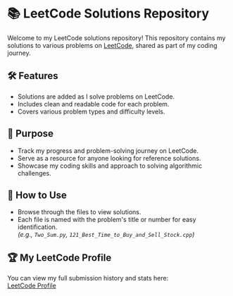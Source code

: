 # 📚 LeetCode Solutions Repository

Welcome to my LeetCode solutions repository! This repository contains my solutions to various problems on [LeetCode](https://leetcode.com), shared as part of my coding journey.

## 🛠️ **Features**
- Solutions are added as I solve problems on LeetCode.
- Includes clean and readable code for each problem.
- Covers various problem types and difficulty levels.

## 🎯 **Purpose**
- Track my progress and problem-solving journey on LeetCode.  
- Serve as a resource for anyone looking for reference solutions.  
- Showcase my coding skills and approach to solving algorithmic challenges.

## 🚀 **How to Use**
- Browse through the files to view solutions.
- Each file is named with the problem's title or number for easy identification.  
  *(e.g., `Two_Sum.py`, `121_Best_Time_to_Buy_and_Sell_Stock.cpp`)*

## 🏆 **My LeetCode Profile**  
You can view my full submission history and stats here:  
[LeetCode Profile](https://leetcode.com/Anchal_0757)

